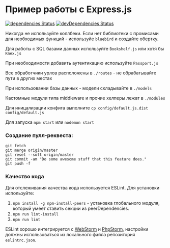 # Пример работы с Express.js
[![dependencies Status](https://david-dm.org/jehy/express-stub/status.svg)](https://david-dm.org/jehy/express-stub)
[![devDependencies Status](https://david-dm.org/jehy/express-stub/dev-status.svg)](https://david-dm.org/jehy/express-stub?type=dev)

Никогда не используйте коллбеки. Если нет библиотеки с промисами для необходимых функций - используйе `bluebird` и создайте обертку.

Для работы с SQL базами данных используйте `Bookshelf.js` или хотя бы `Knex.js`

При необходимости добавить аутентикацию используйте `Passport.js`

Все обработчики урлов расположены в `./routes` - не обрабатывайте пути в других местах

При использовании базы данных - модели складывайте в `./models`

Кастомные модули типа middleware и прочие хелперы лежат в `./modules`

Для иницализации конфига выполните `cp config/default.js.dist config/default.js`

Для запуска `npm start` или `nodemon start`

### Создание пулл-реквеста:

```
git fetch
git merge origin/master
git reset --soft origin/master
git commit -am "Do some awesome stuff that this feature does."
git push -f
```


### Качество кода

Для отслеживания качества кода используется ESLint. Для установки используйте:

1. `npm install -g npm-install-peers` - установка глобального модуля, который умеет
 ставить секции из peerDependencies.
2. `npm run lint-install`
3. `npm run lint` 

ESLint хорошо интегрируется с 
[WebStorm](https://www.jetbrains.com/help/webstorm/2016.3/eslint.html) и
 [PhpStorm](https://www.jetbrains.com/help/phpstorm/2016.3/eslint.html),
 настройки должны использоваться из локального файла репозитория `eslintrc.json`.

